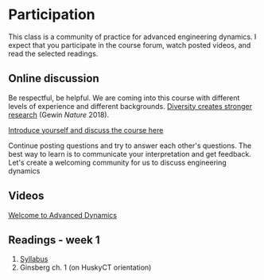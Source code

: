 # Participation 

This class is a community of practice for advanced engineering dynamics.
I expect that you participate in the course forum, watch posted videos,
and read the selected readings. 

 ## Online discussion 
  
 Be respectful, be helpful. We are coming into this course with different 
 levels of experience and different backgrounds. [Diversity creates 
 stronger research](https://www.nature.com/articles/d41586-018-07415-9) 
 (Gewin _Nature_ 2018).  
  
 [Introduce yourself and discuss the course 
 here](https://campuswire.com/c/G34E5F12D/feed/1) 
  
 Continue posting questions and try to answer each other's questions. The 
 best way to learn is to communicate your interpretation and get 
 feedback. Let's create a welcoming community for us to discuss 
 engineering dynamics 
  
 ## Videos 
  
 [Welcome to Advanced Dynamics](https://youtube.com)
  
 ## Readings - week 1 
  
 1. [Syllabus](https://cooperrc.github.io/advanced-dynamics/syllabus.html) 
 2. Ginsberg ch. 1 (on HuskyCT orientation) 

